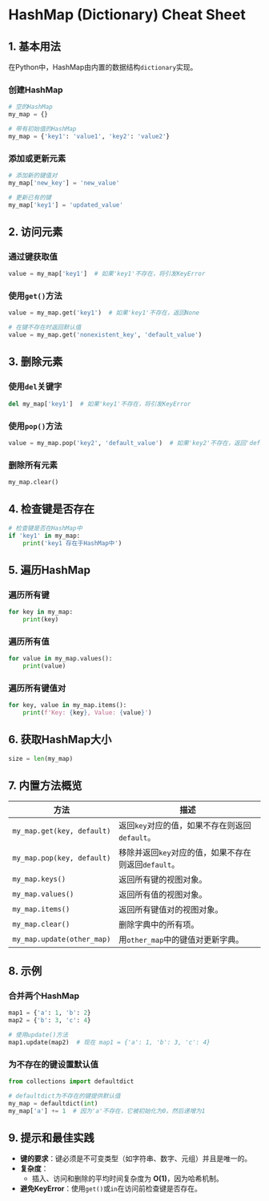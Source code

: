 # HashMap (Dictionary) Cheat Sheet

## **1. 基本用法**
在Python中，HashMap由内置的数据结构`dictionary`实现。

### **创建HashMap**
```python
# 空的HashMap
my_map = {}

# 带有初始值的HashMap
my_map = {'key1': 'value1', 'key2': 'value2'}
```

### **添加或更新元素**
```python
# 添加新的键值对
my_map['new_key'] = 'new_value'

# 更新已有的键
my_map['key1'] = 'updated_value'
```

## **2. 访问元素**
### **通过键获取值**
```python
value = my_map['key1']  # 如果'key1'不存在，将引发KeyError
```

### **使用`get()`方法**
```python
value = my_map.get('key1')  # 如果'key1'不存在，返回None

# 在键不存在时返回默认值
value = my_map.get('nonexistent_key', 'default_value')
```

## **3. 删除元素**
### **使用`del`关键字**
```python
del my_map['key1']  # 如果'key1'不存在，将引发KeyError
```

### **使用`pop()`方法**
```python
value = my_map.pop('key2', 'default_value')  # 如果'key2'不存在，返回'default_value'
```

### **删除所有元素**
```python
my_map.clear()
```

## **4. 检查键是否存在**
```python
# 检查键是否在HashMap中
if 'key1' in my_map:
    print('key1 存在于HashMap中')
```

## **5. 遍历HashMap**
### **遍历所有键**
```python
for key in my_map:
    print(key)
```

### **遍历所有值**
```python
for value in my_map.values():
    print(value)
```

### **遍历所有键值对**
```python
for key, value in my_map.items():
    print(f'Key: {key}, Value: {value}')
```

## **6. 获取HashMap大小**
```python
size = len(my_map)
```

## **7. 内置方法概览**

| 方法                        | 描述                                                    |
|----------------------------|--------------------------------------------------------|
| `my_map.get(key, default)` | 返回`key`对应的值，如果不存在则返回`default`。          |
| `my_map.pop(key, default)` | 移除并返回`key`对应的值，如果不存在则返回`default`。     |
| `my_map.keys()`            | 返回所有键的视图对象。                                  |
| `my_map.values()`          | 返回所有值的视图对象。                                  |
| `my_map.items()`           | 返回所有键值对的视图对象。                              |
| `my_map.clear()`           | 删除字典中的所有项。                                    |
| `my_map.update(other_map)` | 用`other_map`中的键值对更新字典。                       |

## **8. 示例**
### **合并两个HashMap**
```python
map1 = {'a': 1, 'b': 2}
map2 = {'b': 3, 'c': 4}

# 使用update()方法
map1.update(map2)  # 现在 map1 = {'a': 1, 'b': 3, 'c': 4}
```

### **为不存在的键设置默认值**
```python
from collections import defaultdict

# defaultdict为不存在的键提供默认值
my_map = defaultdict(int)
my_map['a'] += 1  # 因为'a'不存在，它被初始化为0，然后递增为1
```

## **9. 提示和最佳实践**
- **键的要求**：键必须是不可变类型（如字符串、数字、元组）并且是唯一的。
- **复杂度**：
  - 插入、访问和删除的平均时间复杂度为 **O(1)**，因为哈希机制。
- **避免KeyError**：使用`get()`或`in`在访问前检查键是否存在。